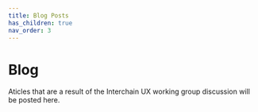```yaml
---
title: Blog Posts
has_children: true
nav_order: 3
---
```


# Blog

Aticles that are a result of the Interchain UX working group discussion will be posted here.